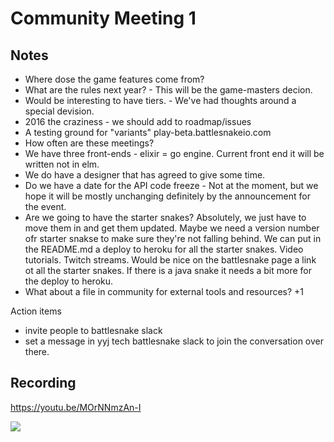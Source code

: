 Community Meeting 1
===

Notes
---

- Where dose the game features come from?
- What are the rules next year? - This will be the game-masters decion.
- Would be interesting to have tiers. - We've had thoughts around a special devision.
- 2016 the craziness - we should add to roadmap/issues
- A testing ground for "variants"  play-beta.battlesnakeio.com
- How often are these meetings?
- We have three front-ends - elixir = go engine.  Current front end it will be written not in elm.
- We do have a designer that has agreed to give some time.
- Do we have a date for the API code freeze - Not at the moment, but we hope it will be mostly unchanging definitely by the announcement for the event.
- Are we going to have the starter snakes?  Absolutely, we just have to move them in and get them updated.
  Maybe we need a version number ofr starter snakse to make sure they're not falling behind.
  We can put in the README.md a deploy to heroku for all the starter snakes.
  Video tutorials.  Twitch streams.
  Would be nice on the battlesnake page a link ot all the starter snakes.
  If there is a java snake it needs a bit more for the deploy to heroku.
- What about a file in community for external tools and resources? +1

Action items

- invite people to battlesnake slack
- set a message in yyj tech battlesnake slack to join the conversation over there.


Recording
---

https://youtu.be/MOrNNmzAn-I

<a href="https://www.youtube.com/watch?v=MOrNNmzAn-I"><img src="https://img.youtube.com/vi/MOrNNmzAn-I/0.jpg"></a>

